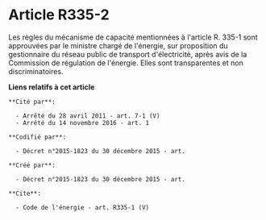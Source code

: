 # Article R335-2

Les règles du mécanisme de capacité mentionnées à l'article R. 335-1 sont approuvées par le ministre chargé de l'énergie, sur
proposition du gestionnaire du réseau public de transport d'électricité, après avis de la Commission de régulation de
l'énergie. Elles sont transparentes et non discriminatoires.

**Liens relatifs à cet article**

	**Cité par**:

	  - Arrêté du 28 avril 2011 - art. 7-1 (V)
	  - Arrêté du 14 novembre 2016 - art. 1

	**Codifié par**:

	  - Décret n°2015-1823 du 30 décembre 2015 - art.

	**Créé par**:

	  - Décret n°2015-1823 du 30 décembre 2015 - art.

	**Cite**:

	  - Code de l'énergie - art. R335-1 (V)
